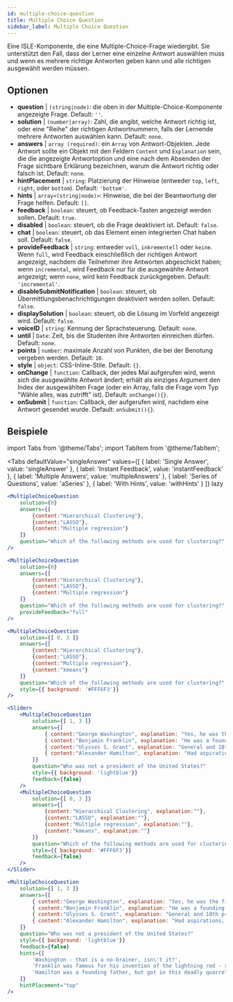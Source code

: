 ```yaml
---
id: multiple-choice-question 
title: Multiple Choice Question
sidebar_label: Multiple Choice Question
---
```


Eine ISLE-Komponente, die eine Multiple-Choice-Frage wiedergibt. Sie unterstützt den Fall, dass der Lerner eine einzelne Antwort auswählen muss und wenn es mehrere richtige Antworten geben kann und alle richtigen ausgewählt werden müssen.

## Optionen

* __question__ | `(string|node)`: die oben in der Multiple-Choice-Komponente angezeigte Frage. Default: `''`.
* __solution__ | `(number|array)`: Zahl, die angibt, welche Antwort richtig ist, oder eine "Reihe" der richtigen Antwortnummern, falls der Lernende mehrere Antworten auswählen kann. Default: `none`.
* __answers__ | `array (required)`: ein `Array` von Antwort-Objekten. Jede Antwort sollte ein Objekt mit den Feldern `Content` und `Explanation` sein, die die angezeigte Antwortoption und eine nach dem Absenden der Frage sichtbare Erklärung bezeichnen, warum die Antwort richtig oder falsch ist. Default: `none`.
* __hintPlacement__ | `string`: Platzierung der Hinweise (entweder `top`, `left`, `right`, oder `bottom`). Default: `'bottom'`.
* __hints__ | `array<(string|node)>`: Hinweise, die bei der Beantwortung der Frage helfen. Default: `[]`.
* __feedback__ | `boolean`: steuert, ob Feedback-Tasten angezeigt werden sollen. Default: `true`.
* __disabled__ | `boolean`: steuert, ob die Frage deaktiviert ist. Default: `false`.
* __chat__ | `boolean`: steuert, ob das Element einen integrierten Chat haben soll. Default: `false`.
* __provideFeedback__ | `string`: entweder `voll`, `inkrementell` oder `keine`. Wenn `full`, wird Feedback einschließlich der richtigen Antwort angezeigt, nachdem die Teilnehmer ihre Antworten abgeschickt haben; wenn `incremental`, wird Feedback nur für die ausgewählte Antwort angezeigt; wenn `none`, wird kein Feedback zurückgegeben. Default: `'incremental'`.
* __disableSubmitNotification__ | `boolean`: steuert, ob Übermittlungsbenachrichtigungen deaktiviert werden sollen. Default: `false`.
* __displaySolution__ | `boolean`: steuert, ob die Lösung im Vorfeld angezeigt wird. Default: `false`.
* __voiceID__ | `string`: Kennung der Sprachsteuerung. Default: `none`.
* __until__ | `Date`: Zeit, bis die Studenten ihre Antworten einreichen dürfen. Default: `none`.
* __points__ | `number`: maximale Anzahl von Punkten, die bei der Benotung vergeben werden. Default: `10`.
* __style__ | `object`: CSS-Inline-Stile. Default: `{}`.
* __onChange__ | `function`: Callback, der jedes Mal aufgerufen wird, wenn sich die ausgewählte Antwort ändert; erhält als einziges Argument den Index der ausgewählten Frage (oder ein Array, falls die Frage vom Typ "Wähle alles, was zutrifft" ist). Default: `onChange(){}`.
* __onSubmit__ | `function`: Callback, der aufgerufen wird, nachdem eine Antwort gesendet wurde. Default: `onSubmit(){}`.


## Beispiele

import Tabs from '@theme/Tabs';
import TabItem from '@theme/TabItem';

<Tabs
    defaultValue="singleAnswer"
    values={[
        { label: 'Single Answer', value: 'singleAnswer' },
        { label: 'Instant Feedback', value: 'instantFeedback' },
        { label: 'Multiple Answers', value: 'multipleAnswers' },
        { label: 'Series of Questions', value: 'aSeries' },
        { label: 'With Hints', value: 'withHints' }
    ]}
    lazy
>

<TabItem value="singleAnswer">

```jsx live
<MultipleChoiceQuestion
    solution={0}
    answers={[
        {content:"Hierarchical Clustering"},
        {content:"LASSO"},
        {content:"Multiple regression"}
    ]}
    question="Which of the following methods are used for clustering?"
/>
```

</TabItem>

<TabItem value="instantFeedback">

```jsx live
<MultipleChoiceQuestion
    solution={0}
    answers={[
        {content:"Hierarchical Clustering"},
        {content:"LASSO"},
        {content:"Multiple regression"}
    ]}
    question="Which of the following methods are used for clustering?"
    provideFeedback="full"
/>
```

</TabItem>

<TabItem value="multipleAnswers">

```jsx live
<MultipleChoiceQuestion
    solution={[ 0, 3 ]}
    answers={[
        {content:"Hierarchical Clustering"},
        {content:"LASSO"},
        {content:"Multiple regression"},
        {content:"kmeans"}
    ]}
    question="Which of the following methods are used for clustering?"
    style={{ background: '#FFF6F3'}}
/>
```

</TabItem>

<TabItem value="aSeries">

```jsx live
<Slider>
    <MultipleChoiceQuestion
        solution={[ 1, 3 ]}
        answers={[
            { content:"George Washington", explanation: "Yes, he was the first president." },
            { content:"Benjamin Franklin", explanation: "He was a founding father."},
            { content:"Ulysses S. Grant", explanation: "General and 18th president." },
            { content:"Alexander Hamilton", explanation: "Had aspirations, but died in a duel." }
        ]}
        question="Who was not a president of the United States?"
        style={{ background: 'lightblue'}}
        feedback={false}
    />
    <MultipleChoiceQuestion
        solution={[ 0, 3 ]}
        answers={[
            {content:"Hierarchical Clustering", explanation:""},
            {content:"LASSO", explanation:""},
            {content:"Multiple regression", explanation:""},
            {content:"kmeans", explanation:""}
        ]}
        question="Which of the following methods are used for clustering?"
        style={{ background: '#FFF6F3'}}
        feedback={false}
    />
</Slider>
```

</TabItem>

<TabItem value="withHints">

```jsx live
<MultipleChoiceQuestion
    solution={[ 1, 3 ]}
    answers={[
        { content:"George Washington", explanation: "Yes, he was the first president." },
        { content:"Benjamin Franklin", explanation: "He was a founding father."},
        { content:"Ulysses S. Grant", explanation: "General and 18th president." },
        { content:"Alexander Hamilton", explanation: "Had aspirations, but died in a duel." }
    ]}
    question="Who was not a president of the United States?"
    style={{ background: 'lightblue'}}
    feedback={false}
    hints={[
        'Washington - that is a no-brainer, isn\'t it?',
        'Franklin was famous for his invention of the lightning rod - so why become more?',
        'Hamilton was a founding father, but got in this deadly quarrel with Aaron Burr.',
    ]}
    hintPlacement="top"
/>
```

</TabItem>

</Tabs>
